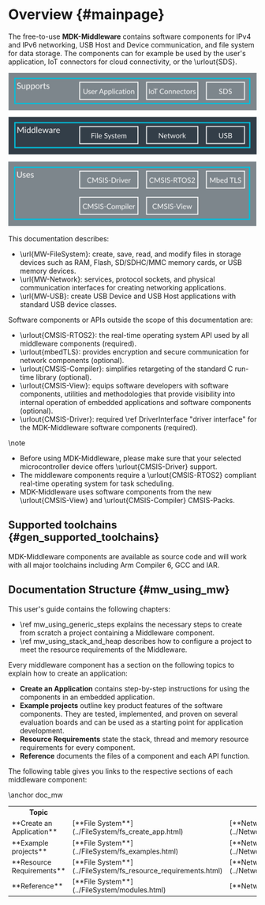 # Overview {#mainpage}

The free-to-use **MDK-Middleware** contains software components for IPv4 and IPv6 networking, USB Host and Device
communication, and file system for data storage. The components can for example be used by the user's application, IoT
connectors for cloud connectivity, or the \urlout{SDS}.

![Application stack with MDK-Middleware](./images/MDK-Middleware.svg)

This documentation describes:

- \url{MW-FileSystem}: create, save, read, and modify files in storage devices such as RAM, Flash, SD/SDHC/MMC memory cards,
  or USB memory devices.
- \url{MW-Network}: services, protocol sockets, and physical communication interfaces for creating networking applications.
- \url{MW-USB}: create USB Device and USB Host applications with standard USB device classes.

Software components or APIs outside the scope of this documentation are:

- \urlout{CMSIS-RTOS2}: the real-time operating system API used by all middleware components (required).
- \urlout{mbedTLS}: provides encryption and secure communication for network components (optional).
- \urlout{CMSIS-Compiler}: simplifies retargeting of the standard C run-time library (optional).
- \urlout{CMSIS-View}: equips software developers with software components, utilities and methodologies that provide
  visibility into internal operation of embedded applications and software components (optional).
- \urlout{CMSIS-Driver}: required \ref DriverInterface "driver interface" for the MDK-Middleware software components  (required).

\note
- Before using MDK-Middleware, please make sure that your selected microcontroller device offers \urlout{CMSIS-Driver} support.
- The middleware components require a \urlout{CMSIS-RTOS2} compliant real-time operating system for task scheduling.
- MDK-Middleware uses software components from the new \urlout{CMSIS-View} and \urlout{CMSIS-Compiler} CMSIS-Packs.

## Supported toolchains {#gen_supported_toolchains}

MDK-Middleware components are available as source code and will work with all major toolchains including Arm Compiler 6, GCC and IAR.

## Documentation Structure {#mw_using_mw}

This user's guide contains the following chapters:

- \ref mw_using_generic_steps explains the necessary steps to create from scratch a project containing a Middleware component.
- \ref mw_using_stack_and_heap describes how to configure a project to meet the resource requirements of the Middleware.

Every middleware component has a section on the following topics to explain how to create an application:

- **Create an Application** contains step-by-step instructions for using the components in an embedded application.
- **Example projects** outline key product features of the software components. They are tested, implemented, and proven on several evaluation boards and can be used as a starting point for application development.
- **Resource Requirements** state the stack, thread and memory resource requirements for every component.
- **Reference** documents the files of a component and each API function.

The following table gives you links to the respective sections of each middleware component:

\anchor doc_mw
<table class="doxtable">
  <tr>
    <th>Topic</th>
    <th colspan="5" style="text-align:center;">Links to Documentation</th>
  </tr>
  <tr>
    <td>**Create an Application**</td>
    <td>[**File System**](../FileSystem/fs_create_app.html)</td>
    <td>[**Network**](../Network/network_create_app.html)</td>
    <td>[**USB Device**](../USB/USB_Device.html#Creation_Steps)</td>
    <td>[**USB Host**](../USB/USB_Host.html#Create_a_USB_Host_Application)</td>
  </tr>
  <tr>
    <td>**Example projects**</td>
    <td>[**File System**](../FileSystem/fs_examples.html)</td>
    <td>[**Network**](../Network/nw_examples.html)</td>
    <td>[**USB Device**](../USB/USB_Device.html#USB_Device_Tutorial)</td>
    <td>[**USB Host**](../USB/USB_Host.html#USB_Host_Tutorial)</td>
  </tr>
  <tr>
    <td>**Resource Requirements**</td>
    <td>[**File System**](../FileSystem/fs_resource_requirements.html)</td>
    <td>[**Network**](../Network/nw_resource_requirements.html)</td>
    <td>[**USB Device**](../USB/usb_resource_requirements.html#usbd_res_req)</td>
    <td>[**USB Host**](../USB/usb_resource_requirements.html#usbh_res_req)</td>
  </tr>
  <tr>
    <td>**Reference**</td>
    <td>[**File System**](../FileSystem/modules.html)</td>
    <td>[**Network**](../Network/modules.html)</td>
    <td>[**USB Device**](../USB/group__usbd.html)</td>
    <td>[**USB Host**](../USB/group__usbh.html)</td>
  </tr>
</table>
